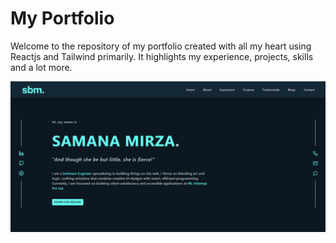 # My Portfolio
Welcome to the repository of my portfolio created with all my heart using Reactjs and Tailwind primarily. It highlights my experience, projects, skills and a lot more.

![image_alt](https://github.com/samana-bm20/portfolio/blob/480afc2d3037e5c4c08307f17d37eb6b8cb1846e/portfolio.png)
